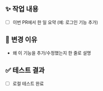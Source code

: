 ## ✨ 작업 내용
- [ ] 이번 PR에서 한 일 요약 (예: 로그인 기능 추가)

## 🧩 변경 이유
- 왜 이 기능을 추가/수정했는지 한 줄로 설명

## ✅ 테스트 결과
- [ ] 로컬 테스트 완료
